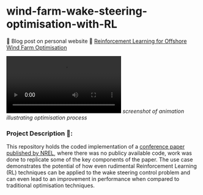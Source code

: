# wind-farm-wake-steering-optimisation-with-RL
:rocket: Blog post on personal website :link: [Reinforcement Learning for Offshore Wind Farm Optimisation](https://richardfindlay.co.uk/reinforcement-learning-for-offshore-wind-farm-optimisation-1)

![](./visualisations/yaw_steering_animation.mp4)
*screenshot of animation illustrating optimisation process*

### Project Description :open_book::
This repository holds the coded implementation of a [conference paper published by NREL](https://www.nrel.gov/docs/fy20osti/75889.pdf)</a>, where there was no publicy available code, work was done to replicate some of the key components of the paper. The use case demonstrates the potential of how even rudimental Reinforcement Learning (RL) techniques can be applied to the wake steering control problem and can even lead to an improvement in performance when compared to traditional optimisation techniques. 